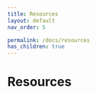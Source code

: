 ```yaml
---
title: Resources
layout: default
nav_order: 5

permalink: /docs/resources
has_children: true
---
```


# Resources







